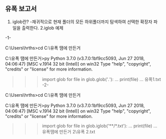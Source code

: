 유폭 보고서
-----------------

1. iglob란?
-재귀적으로 현재 폴더의 모든 하위폴더까지 탐색하여 선택한 확장자 파일을 출력한다.
2.iglob 예제

-1-

  C:\Users\hrths>cd C:\유폭 땜에 만든거

  C:\유폭 땜에 만든거>py
  Python 3.7.0 (v3.7.0:1bf9cc5093, Jun 27 2018, 04:06:47) [MSC v.1914 32 bit (Intel)] on win32
  Type "help", "copyright", "credits" or "license" for more information.
  >>> import glob
  >>> for file in glob.glob('*.*'):
  ...     print(file)
  ...
  유폭1.txt
-2-

  C:\Users\hrths>cd C:\유폭 땜에 만든거

  C:\유폭 땜에 만든거>py
  Python 3.7.0 (v3.7.0:1bf9cc5093, Jun 27 2018, 04:06:47) [MSC v.1914 32 bit (Intel)] on win32
  Type "help", "copyright", "credits" or "license" for more information.
  >>> import glob
  >>> for file in glob.iglob('**/*.txt'):
  ...     print(file)
  ...
  유폭땜에 만든거 2\유폭 2.txt
